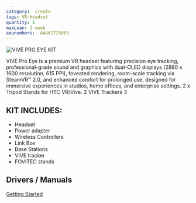 ```yaml
---
category:  create
tags: VR-Headset
quantity: 1
maxLoan: 1 week
aaunumbers:  AAUKIT25003
---
```

![VIVE PRO EYE KIT](https://www.bhphotovideo.com/cdn-cgi/image/fit=scale-down,width=500,quality=95/https://www.bhphotovideo.com/images/images500x500/htc_99harj000_00_vive_pro_eye_virtual_1585582006_1524556.jpg)

VIVE Pro Eye is a premium VR headset featuring precision eye tracking, professional-grade sound and graphics with dual-OLED displays (2880 x 1600 resolution, 615 PPI), foveated rendering, room-scale tracking via SteamVR™ 2.0, and enhanced comfort for prolonged use, designed for immersive experiences in studios, home offices, and enterprise settings. 2 x Tripod Stands for HTC VR/Vive. 2 VIVE Trackers 3
## KIT INCLUDES:
-  Headset 
-  Power adapter 
-  Wireless Controllers 
-  Link Box 
-  Base Stations
-  VIVE tracker 
-  FOVITEC stands

## Drivers / Manuals
[Getting Started](https://developer.vive.com/documents/718/VIVE_Pro_Eye_user_guide.pdf)



